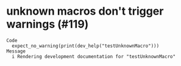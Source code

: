 # unknown macros don't trigger warnings (#119)

    Code
      expect_no_warning(print(dev_help("testUnknownMacro")))
    Message
      i Rendering development documentation for "testUnknownMacro"

